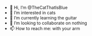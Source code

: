 - 👋 Hi, I’m @TheCatThatIsBlue
- 👀 I’m interested in cats
- 🌱 I’m currently learning the guitar
- 💞️ I’m looking to collaborate on nothing
- 📫 How to reach me: with your arm
